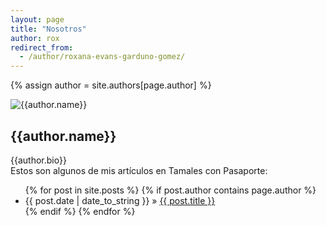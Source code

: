 ```yaml
---
layout: page
title: "Nosotros"
author: rox
redirect_from:
  - /author/roxana-evans-garduno-gomez/
---
```

{% assign author = site.authors[page.author] %}

<div class="row">
<div class="col-md-4">
<div class="author-image" style="border: 0">
    <img src="{{author.image}}" alt="{{author.name}}" title="{{author.name}}" />
</div>
</div>
<div class="col-md-8">
<div class="author-info">
    <h2 rel="author">{{author.name}}</h2>
    <p>{{author.bio}} <br />Estos son algunos de mis artículos en Tamales con Pasaporte:</p>
</div>
</div>
</div>

<ul class="posts">
{% for post in site.posts %}
    {% if post.author contains page.author %}
        <li><span>{{ post.date | date_to_string }}</span> &raquo; <a href="{{ post.url }}">{{ post.title }}</a></li>
    {% endif %}
{% endfor %}
</ul>
